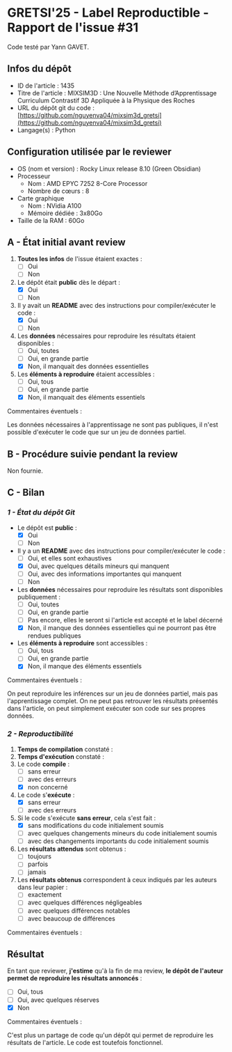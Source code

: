 # GRETSI'25 - Label Reproductible - Rapport de l'issue #31

Code testé par Yann GAVET.

## Infos du dépôt

* ID de l'article : 1435
* Titre de l'article : MIXSIM3D : Une Nouvelle Méthode d’Apprentissage Curriculum Contrastif 3D Appliquée à la Physique des Roches
* URL du dépôt git du code : [https://github.com/nguyenva04/mixsim3d_gretsi](https://github.com/nguyenva04/mixsim3d_gretsi)
* Langage(s) : Python

## Configuration utilisée par le reviewer

* OS (nom et version) : Rocky Linux release 8.10 (Green Obsidian)
* Processeur
  * Nom : AMD EPYC 7252 8-Core Processor
  * Nombre de cœurs : 8
* Carte graphique
  * Nom : NVidia A100
  * Mémoire dédiée : 3x80Go
* Taille de la RAM : 60Go

## A - État initial avant review

1. **Toutes les infos** de l'issue étaient exactes :
   * [ ] Oui
   * [ ] Non
2. Le dépôt était **public** dès le départ :
   * [X] Oui
   * [ ] Non
3. Il y avait un **README** avec des instructions pour compiler/exécuter le code :
   * [X] Oui
   * [ ] Non
4. Les **données** nécessaires pour reproduire les résultats étaient disponibles :
   * [ ] Oui, toutes
   * [ ] Oui, en grande partie
   * [X] Non, il manquait des données essentielles
5. Les **éléments à reproduire** étaient accessibles :
   * [ ] Oui, tous
   * [ ] Oui, en grande partie
   * [X] Non, il manquait des éléments essentiels

Commentaires éventuels :

Les données nécessaires à l'apprentissage ne sont pas publiques, il n'est possible d'exécuter le code que sur un jeu de données partiel.

## B - Procédure suivie pendant la review

Non fournie.

## C - Bilan

### _1 - État du dépôt Git_

* Le dépôt est **public** :
  * [X] Oui
  * [ ] Non
* Il y a un **README** avec des instructions pour compiler/exécuter le code :
  * [ ] Oui, et elles sont exhaustives
  * [X] Oui, avec quelques détails mineurs qui manquent
  * [ ] Oui, avec des informations importantes qui manquent
  * [ ] Non
* Les **données** nécessaires pour reproduire les résultats sont disponibles publiquement :
  * [ ] Oui, toutes
  * [ ] Oui, en grande partie
  * [ ] Pas encore, elles le seront si l'article est accepté et le label décerné
  * [X] Non, il manque des données essentielles qui ne pourront pas être rendues publiques
* Les **éléments à reproduire** sont accessibles :
  * [ ] Oui, tous
  * [ ] Oui, en grande partie
  * [X] Non, il manque des éléments essentiels

Commentaires éventuels :

On peut reproduire les inférences sur un jeu de données partiel, mais pas l'apprentissage complet. On ne peut pas retrouver les résultats présentés dans l'article, on peut simplement exécuter son code sur ses propres données.

### _2 - Reproductibilité_

1. **Temps de compilation** constaté :
2. **Temps d'exécution** constaté :
3. Le code **compile** :
   * [ ] sans erreur
   * [ ] avec des erreurs
   * [X] non concerné
4. Le code s'**exécute** :
   * [X] sans erreur
   * [ ] avec des erreurs
5. Si le code s'exécute **sans erreur**, cela s'est fait :
   * [X] sans modifications du code initialement soumis
   * [ ] avec quelques changements mineurs du code initialement soumis
   * [ ] avec des changements importants du code initialement soumis
6. Les **résultats attendus** sont obtenus :
   * [ ] toujours
   * [ ] parfois
   * [ ] jamais
7. Les **résultats obtenus** correspondent à ceux indiqués par les auteurs dans leur papier :
   * [ ] exactement
   * [ ] avec quelques différences négligeables
   * [ ] avec quelques différences notables
   * [ ] avec beaucoup de différences

Commentaires éventuels :

## Résultat

En tant que reviewer, **j'estime** qu'à la fin de ma review, **le dépôt de l'auteur permet de reproduire les résultats annoncés** :

* [ ] Oui, tous
* [ ] Oui, avec quelques réserves
* [X] Non

Commentaires éventuels :

C'est plus un partage de code qu'un dépôt qui permet de reproduire les résultats de l'article. Le code est toutefois fonctionnel.
